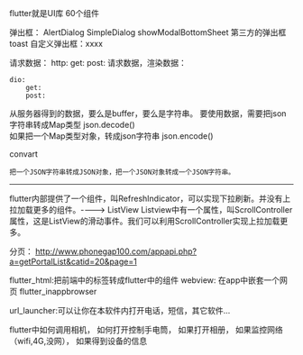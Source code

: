 flutter就是UI库  60个组件   

弹出框：
    AlertDialog
    SimpleDialog
    showModalBottomSheet
    第三方的弹出框  toast 
    自定义弹出框：xxxx

请求数据：
    http:
        get:
        post:
    请求数据，渲染数据：
    
    dio: 
        get:
        post:
    

从服务器得到的数据，要么是buffer，要么是字符串。
要使用数据，需要把json字符串转成Map类型 
    json.decode()  
如果把一个Map类型对象，转成json字符串
    json.encode() 

convart

    把一个JSON字符串转成JSON对象，把一个JSON对象转成一个JSON字符串。

--------------------------------

flutter内部提供了一个组件，叫RefreshIndicator，可以实现下拉刷新。并没有上拉加载更多的组件。----> ListView  Listview中有一个属性，叫ScrollController属性，这是ListView的滑动事件。我们可以利用ScrollController实现上拉加载更多。

分页：
http://www.phonegap100.com/appapi.php?a=getPortalList&catid=20&page=1

flutter_html:把前端中的标签转成flutter中的组件
webview: 在app中嵌套一个网页 flutter_inappbrowser

url_launcher:可以让你在本软件内打开电话，短信，其它软件...

flutter中如何调用相机，
    如何打开控制手电筒，
    如果打开相册，
    如果监控网络（wifi,4G,没网），
    如果得到设备的信息   


















